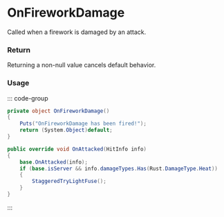 <Badge type="danger" text="Carbon Compatible"/><Badge type="warning" text="Oxide Compatible"/>
# OnFireworkDamage
Called when a firework is damaged by an attack.
### Return
Returning a non-null value cancels default behavior.

### Usage
::: code-group
```csharp [Example]
private object OnFireworkDamage()
{
	Puts("OnFireworkDamage has been fired!");
	return (System.Object)default;
}
```
```csharp [Source — Assembly-CSharp @ BaseFirework]
public override void OnAttacked(HitInfo info)
{
	base.OnAttacked(info);
	if (base.isServer && info.damageTypes.Has(Rust.DamageType.Heat))
	{
		StaggeredTryLightFuse();
	}
}

```
:::

